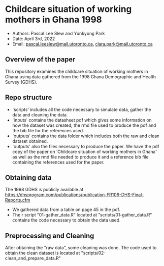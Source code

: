 # Childcare situation of working mothers in Ghana 1998

  - Authors: Pascal Lee Slew and Yunkyung Park
  - Date: April 3rd, 2022
  - Email: pascal.leeslew@mail.utoronto.ca, clara.park@mail.utoronto.ca

## Overview of the paper

This repository examines the childcare situation of working mothers in Ghana using data gathered from the 1998 Ghana Demographic and Health Survey (GDHS). 

## Repo  structure

- 'scripts' includes all the code necessary to simulate data, gather the data and cleaning the data.
- 'inputs' contains the datasheet pdf which gives some information on how the dataset was created, the rmd file used to produce the pdf and the bib file for the references used.
- 'outputs' contains the data folder which includes both the raw and clean dataset obtained.
- 'outputs' also the files necessary to produce the paper. We have the pdf copy of the paper on 'Childcare situation of working mothers in Ghana' as well as the rmd file needed to produce it and a reference bib file containing the references used for the paper.


## Obtaining data

The 1998 GDHS is publicly available at https://dhsprogram.com/publications/publication-FR106-DHS-Final-Reports.cfm
  - We gathered data from a table on page 45 in the pdf.
  - The r script "01-gather_data.R" located at "scripts/01-gather_data.R" contains the code necessary to obtain the data used.
  
## Preprocessing and Cleaning

After obtaining the "raw data", some cleaning was done. The code used to obtain the clean dataset is located at "scripts/02-clean_and_prepare_data.R"

